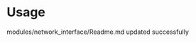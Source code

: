 # Usage

<!--- BEGIN_TF_DOCS --->
modules/network_interface/Readme.md updated successfully

<!--- END_TF_DOCS --->

